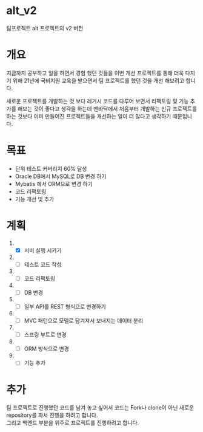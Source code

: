 # alt_v2
팀프로젝트 alt 프로젝트의 v2 버전

# 개요
지금까지 공부하고 일을 하면서 경험 했던 것들을 이번 개선 프로젝트를 통해 더욱 다지기 위해 21년에 국비지원 교육을 받으면서 팀 프로젝트를 했던 것을 개선 해보려고 합니다.

새로운 프로젝트를 개발하는 것 보다 레거시 코드를 다루어 보면서 리팩토링 및 기능 추가를 해보는 것이 좋다고 생각을 하는데 맨바닥에서 처음부터 개발하는 신규 프로젝트를 하는 것보다 이미 만들어진 프로젝트들을 개선하는 일이 더 많다고 생각하기 때문입니다.

# 목표
- 단위 테스트 커버리지 60% 달성
- Oracle DB에서 MySQL로 DB 변경 하기
- Mybatis 에서 ORM으로 변경 하기
- 코드 리팩토링
- 기능 개선 및 추가

# 계획
1. - [x] 서버 실행 시키기
1. - [ ] 테스트 코드 작성
1. - [ ] 코드 리팩토링
1. - [ ] DB 변경
1. - [ ] 일부 API를 REST 형식으로 변경하기
1. - [ ] MVC 패턴으로 모델로 담겨져서 보내지는 데이터 분리
1. - [ ] 스프링 부트로 변경
1. - [ ] ORM 방식으로 변경
1. - [ ] 기능 추가

# 추가
팀 프로젝트로 진행했던 코드를 남겨 놓고 싶어서 코드는 Fork나 clone이 아닌 새로운 repository를 파서 진행을 하려고 합니다.  
그리고 백엔드 부분을 위주로 프로젝트를 진행하려고 합니다.
